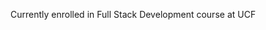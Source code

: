 Currently enrolled in Full Stack Development course at UCF

<!--
**simk2020/simk2020** is a ✨ _special_ ✨ repository because its `README.md` (this file) appears on your GitHub profile.

Here are some ideas to get you started:

- 🔭 I’m currently working on updating my Portfolio
- 🌱 I’m currently learning Node.JS
- 👯 I’m looking to collaborate on a fully functional E-commerce Site. 

-->
